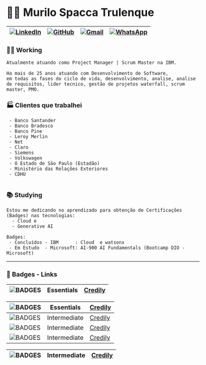 
# 👱‍♂️  Murilo Spacca Trulenque

|[![LinkedIn](https://img.shields.io/badge/LinkedIn-0077B5?style=for-the-badge&logo=linkedin&logoColor=white)](https://www.linkedin.com/in/murilotrulenque/)| [![GitHub](https://img.shields.io/badge/GitHub-00000?style=for-the-badge&logo=github&logoColor=white)](https://github.com/mstrulenque)  | [![Gmail](https://img.shields.io/badge/Gmail-333333?style=for-the-badge&logo=gmail&logoColor=red)](mailto:mstrulenque@gmail.com)  | [![WhatsApp](https://img.shields.io/badge/WhatsApp-25D366?style=for-the-badge&logo=whatsapp&logoColor=white)](https://wa.me/5511970937060) |
|---|---|---|---|

### 🧑‍💻 Working
```
Atualmente atuando como Project Manager | Scrum Master na IBM.

Ha mais de 25 anos atuando com Desenvolvimento de Software, 
em todas as fases do ciclo de vida, desenvolvimento, analise, analise de requisitos, lider tecnico, gestão de projetos waterfall, scrum master, PMO.
```

### 🏭 Clientes que trabalhei

```
 - Banco Santander
 - Banco Bradesco
 - Banco Pine
 - Leroy Merlin
 - Net
 - Claro
 - Siemens
 - Volkswagen
 - O Estado de São Paulo (Estadão)
 - Ministério das Relações Exteriores
 - CDHU
 

```

### 📚 Studying

```
Estou me dedicando no aprendizado para obtenção de Certificações (Badges) nas tecnologias: 
  - Cloud e 
  - Generative AI

Badges: 
 - Concluídos - IBM      : Cloud  e watsonx         
 - Em Estudo  - Microsoft: AI-900 AI Fundamentals (Bootcamp DIO - Microsoft)

```

--- 
### 🏅 Badges - Links


|![BADGES](https://img.shields.io/badge/Cloud-IBM_Cloud-239120?style=for-the-badge&logo=ibm&logoColor=white)| Essentials |[Credily](https://www.credly.com/earner/earned/badge/ab48e1bd-a153-4aaf-89ec-79379cf051eb)|
|-|-|-| 


|![BADGES](https://img.shields.io/badge/AI-watsonx-239120?style=for-the-badge&logo=ibm&logoColor=white)| Essentials | [Credily](https://www.credly.com/earner/earned/badge/d823dbf4-bd51-481d-aded-829877e7ba5b)|
|-|-|-|
|![BADGES](https://img.shields.io/badge/AI-watsonx.AI_-CC342D?style=for-the-badge&logo=ibm&logoColor=white)|Intermediate |[Credily](https://www.credly.com/earner/earned/badge/994f9b01-e146-4cb8-906f-02dd3b3532c6)|
|![BADGES](https://img.shields.io/badge/AI-watsonx.Data-CC342D?style=for-the-badge&logo=ibm&logoColor=white)| Intermediate | [Credily](https://www.credly.com/earner/earned/badge/994f9b01-e146-4cb8-906f-02dd3b3532c6)|
|![BADGES](https://img.shields.io/badge/AI-watsonx.governance-CC342D?style=for-the-badge&logo=ibm&logoColor=white)|Intermediate | [Credily](https://www.credly.com/earner/earned/badge/994f9b01-e146-4cb8-906f-02dd3b3532c6)|



|![BADGES](https://img.shields.io/badge/Agile-AGILE_advocate-CC342D?style=for-the-badge&logo=ibm&logoColor=white)| Intermediate |[Credily](https://www.credly.com/earner/earned/badge/d823dbf4-bd51-481d-aded-829877e7ba5b)|
|-|-|-|
